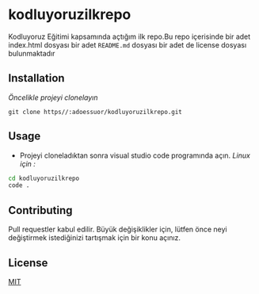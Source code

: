 # kodluyoruzilkrepo
Kodluyoruz Eğitimi kapsamında açtığım ilk repo.Bu repo içerisinde bir adet index.html dosyası bir adet ```README.md``` dosyası bir adet de license dosyası bulunmaktadır

## Installation 
*Öncelikle projeyi clonelayın*
```git
git clone https//:adoessuor/kodluyoruzilkrepo.git
```
## Usage
* Projeyi cloneladıktan sonra visual studio code programında açın.
*Linux için :*
 ```cmd
 cd kodluyoruzilkrepo
 code .
 ```
 ## Contributing
Pull requestler kabul edilir. Büyük değişiklikler için, lütfen önce neyi değiştirmek istediğinizi tartışmak için bir konu açınız.


## License
[MIT](https://choosealicense.com/licenses/mit/)